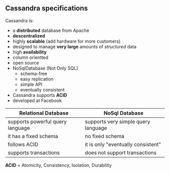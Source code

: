 Cassandra specifications
------------------------

Cassandra is:
- a **distributed** database from Apache
- **descentralized**
- highly **scalable** (add hardware for more customers)
- designed to manage **very large** amounts of *structured* data
- high **availability**
- column orientted
- open source
- NoSqlDatabase (Not Only SQL)
    - schema-free
    - easy replication
    - simple API
    - eventually consistent
- Cassandra supports **ACID**
- developed at Facebook

| Relational Database               | NoSql Database                      |
| --------------------------------- | ----------------------------------- |
| supports powerful query language  | supports very simple query language |
| it has a fixed schema             | no fixed schema                     |
| follows ACID                      | it is only "eventually consistent"  |
| supports transactions             | does not support transactions       |

**ACID** = Atomicity, Consistency, Isolation, Durability